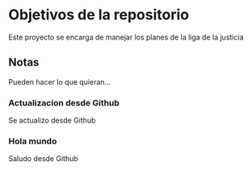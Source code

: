 # Objetivos de la repositorio
Este proyecto se encarga de manejar los planes de la liga de la justicia

## Notas
Pueden hacer lo que quieran...

### Actualizacion desde Github
Se actualizo desde Github

### Hola mundo 
Saludo desde Github
